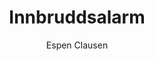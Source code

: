 ---
title: Innbruddsalarm
level: 3
author: Espen Clausen
language: nb
external: https://espenec.files.wordpress.com/2015/09/lego-mindstorms-del-3-5.pdf
---